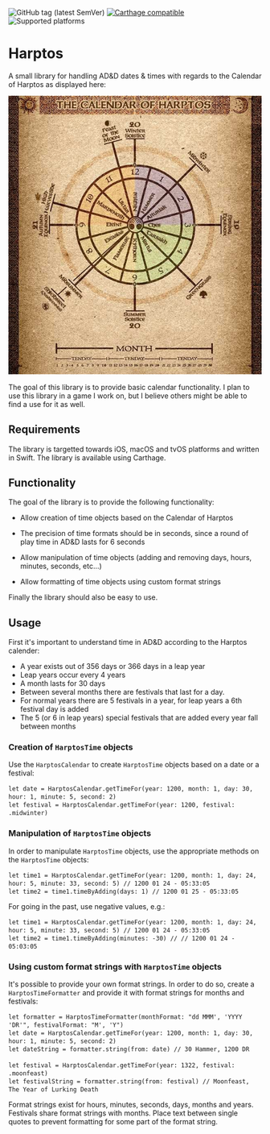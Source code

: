 ![GitHub tag (latest SemVer)](https://img.shields.io/github/tag/wolf81/Harptos.svg) [![Carthage compatible](https://img.shields.io/badge/Carthage-compatible-4BC51D.svg?style=flat)](https://github.com/Carthage/Carthage) ![Supported platforms](https://img.shields.io/static/v1.svg?label=platform&message=macOS%20|%20tvOS%20|%20iOS&color=lightgrey)

# Harptos

A small library for handling AD&D dates & times with regards to the Calendar of Harptos as displayed here:

![](docs/images/calendar-of-harptos.jpg?raw=true)

The goal of this library is to provide basic calendar functionality. I plan to use this library in a game I work on, but I believe others might be able to find a use for it as well.


## Requirements

The library is targetted towards iOS, macOS and tvOS platforms and written in Swift. The library is available using Carthage.


## Functionality

The goal of the library is to provide the following functionality:

- Allow creation of time objects based on the Calendar of Harptos

- The precision of time formats should be in seconds, since a round of play time in AD&D lasts for 6 seconds

- Allow manipulation of time objects (adding and removing days, hours, minutes, seconds, etc...)

- Allow formatting of time objects using custom format strings

Finally the library should also be easy to use.


## Usage

First it's important to understand time in AD&D according to the Harptos calender:

- A year exists out of 356 days or 366 days in a leap year
- Leap years occur every 4 years
- A month lasts for 30 days
- Between several months there are festivals that last for a day. 
- For normal years there are 5 festivals in a year, for leap years a 6th festival day is added
- The 5 (or 6 in leap years) special festivals that are added every year fall between months

### Creation of `HarptosTime` objects

Use the `HarptosCalendar` to create `HarptosTime` objects based on a date or a festival:

```
let date = HarptosCalendar.getTimeFor(year: 1200, month: 1, day: 30, hour: 1, minute: 5, second: 2)
let festival = HarptosCalendar.getTimeFor(year: 1200, festival: .midwinter) 
```

### Manipulation of `HarptosTime` objects

In order to manipulate `HarptosTime` objects, use the appropriate methods on the `HarptosTime` objects:
```
let time1 = HarptosCalendar.getTimeFor(year: 1200, month: 1, day: 24, hour: 5, minute: 33, second: 5) // 1200 01 24 - 05:33:05
let time2 = time1.timeByAdding(days: 1) // 1200 01 25 - 05:33:05
```

For going in the past, use negative values, e.g.:
```
let time1 = HarptosCalendar.getTimeFor(year: 1200, month: 1, day: 24, hour: 5, minute: 33, second: 5) // 1200 01 24 - 05:33:05
let time2 = time1.timeByAdding(minutes: -30) // // 1200 01 24 - 05:03:05
```

### Using custom format strings with `HarptosTime` objects

It's possible to provide your own format strings. In order to do so, create a `HarptosTimeFormatter` and provide it with format strings for months and festivals:

```
let formatter = HarptosTimeFormatter(monthFormat: "dd MMM', 'YYYY 'DR'", festivalFormat: "M', 'Y")
let date = HarptosCalendar.getTimeFor(year: 1200, month: 1, day: 30, hour: 1, minute: 5, second: 2)
let dateString = formatter.string(from: date) // 30 Hammer, 1200 DR

let festival = HarptosCalendar.getTimeFor(year: 1322, festival: .moonfeast)
let festivalString = formatter.string(from: festival) // Moonfeast, The Year of Lurking Death
```

Format strings exist for hours, minutes, seconds, days, months and years. Festivals share format strings with months. Place text between single quotes to prevent formatting for some part of the format string.


